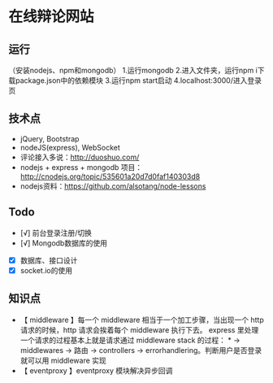 # 在线辩论网站 #

## 运行 ##
（安装nodejs、npm和mongodb）
1.运行mongodb
2.进入文件夹，运行npm i下载package.json中的依赖模块
3.运行npm start启动
4.localhost:3000/进入登录页

## 技术点 ##
- jQuery, Bootstrap
- nodeJS(express), WebSocket
- 评论接入多说：http://duoshuo.com/
- nodejs + express + mongodb 项目：http://cnodejs.org/topic/535601a20d7d0faf140303d8
- nodejs资料：https://github.com/alsotang/node-lessons

## Todo ##
- [√] 前台登录注册/切换
- [√] Mongodb数据库的使用
- [x] 数据库、接口设计
- [x] socket.io的使用

## 知识点 ##
- 【 middleware 】每一个 middleware 相当于一个加工步骤，当出现一个 http 请求的时候，http 请求会挨着每个 middleware 执行下去。
express 里处理一个请求的过程基本上就是请求通过 middleware stack 的过程：  * -> middlewares -> 路由 -> controllers -> errorhandlering。判断用户是否登录就可以用 middleware 实现
- 【 eventproxy 】eventproxy 模块解决异步回调

